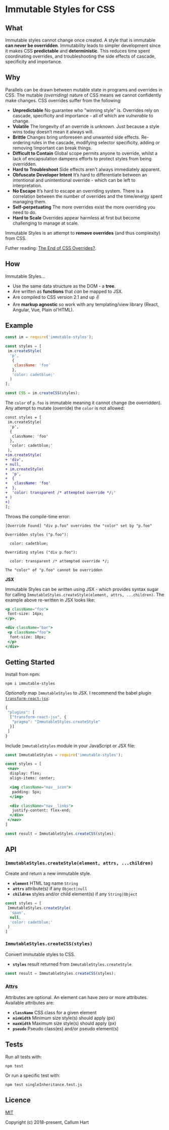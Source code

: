 # Immutable Styles for CSS

## What

Immutable styles cannot change once created. A style that is immutable **can never be overridden**. Immutability leads to simpler development since it makes CSS **predictable** and **deterministic**. This reduces time spent coordinating overrides, and troubleshooting the side effects of cascade, specificity and importance.

## Why

Parallels can be drawn between mutable state in programs and overrides in CSS. The mutable *(overriding)* nature of CSS means we cannot confidently make changes. CSS overrides suffer from the following:

- **Unpredictable** No guarantee who "winning style" is. Overrides rely on cascade, specificity and importance - all of which are *vulnerable* to change.
- **Volatile** The longevity of an override is unknown. Just because a style wins today doesn’t mean it always will.
- **Brittle** Changes bring unforeseen and unwanted side effects. Re-ordering rules in the cascade, modifying selector specificity, adding or removing !important can break things.
- **Difficult to Contain** Global scope permits anyone to override, whilst a lack of encapsulation dampens efforts to protect styles from being overridden.
- **Hard to Troubleshoot** Side effects aren't always immediately apparent.
- **Obfuscate Developer Intent** It’s hard to differentiate between an intentional and unintentional override - which can be left to interpretation.
- **No Escape** It’s hard to escape an overriding system. There is a correlation between the number of overrides and the time/energy spent managing them.
- **Self-perpetuating** The more overrides exist the more overriding you need to do.
- **Hard to Scale** Overrides appear harmless at first but become challenging to manage at scale.

Immutable Styles is an attempt to **remove overrides** (and thus complexity) from CSS.

Futher reading: [The End of CSS Overrides?](http://www.callumhart.com/blog/the-end-of-css-overrides).

## How

Immutable Styles...

- Use the same data structure as the DOM - a **tree**.
- Are written as **functions** that *can* be mapped to JSX.
- Are compiled to CSS version 2.1 and up :v:
- Are **markup agnostic** so work with any templating/view library (React, Angular, Vue, Plain ol'HTML).

## Example

```js
const im = require('immutable-styles');

const styles = [
 im.createStyle(
  'p',
   {
    className: 'foo'
   },
   'color: cadetblue;'
  )
];

const CSS = im.createCSS(styles);
```

The `color` of `p.foo` is immutable meaning it cannot change (be overridden). Any attempt to mutate (override) the `color` is not allowed:

```diff
const styles = [
 im.createStyle(
  'p',
  {
   className: 'foo'
  },
  'color: cadetblue;'
 ),
+im.createStyle(
+ 'div',
+ null,
+ im.createStyle(
+  'p',
+  {
+   className: 'foo'
+  },
+  'color: transparent /* attempted override */;'
+ )
+)
];
```

Throws the compile-time error:

```
[Override Found] "div p.foo" overrides the "color" set by "p.foo"

Overridden styles ("p.foo"):

  color: cadetblue;

Overriding styles ("div p.foo"):

  color: transparent /* attempted override */;

The "color" of "p.foo" cannot be overridden
```

**JSX**

Immutable Styles can be written using JSX - which provides syntax sugar for calling `ImmutableStyles.createStyle(element, attrs, ...children)`. The example above re-written in JSX looks like:


```jsx
<p className="foo">
 font-size: 14px;
</p>,

<div className="bar">
 <p className="foo">
  font-size: 10px;
 </p>
</div>
```

## Getting Started

Install from npm:

`npm i immutable-styles`

*Optionally* map `ImmutableStyles` to JSX. I recommend the babel plugin [`transform-react-jsx`](https://www.npmjs.com/package/babel-plugin-transform-react-jsx):

```js
{
 "plugins": [
  ["transform-react-jsx", {
   "pragma": "ImmutableStyles.createStyle"
  }]
 ]
}
```

Include `ImmutableStyles` module in your JavaScript or JSX file:

```jsx
const ImmutableStyles = require('immutable-styles');

const styles = [
 <nav>
  display: flex;
  align-items: center;

  <img className="nav__icon">
   padding: 5px;
  </img>

  <div className="nav__links">
   justify-content: flex-end;
  </div>
 </nav>
]

const result = ImmutableStyles.createCSS(styles);
```

## API

### `ImmutableStyles.createStyle(element, attrs, ...children)`

Create and return a new immutable style.

- **`element`** HTML tag name `String`
- **`attrs`** attribute(s) if any `Object|null`
- **`children`** styles and/or child element(s) if any `String|Object`

```js
const styles = [
 ImmutableStyles.createStyle(
  'span',
  null,
  'color: cadetblue;'
 )
]
```

### `ImmutableStyles.createCSS(styles)`

Convert immutable styles to CSS.

- **`styles`** result returned from `ImmutableStyles.createStyle`

```js
const result = ImmutableStyles.createCSS(styles);
```

### Attrs

Attributes are optional. An element can have zero or more attributes. Available attributes are:

- **`className`** CSS class for a given element
- **`minWidth`** Minimum size style(s) should apply (px)
- **`maxWidth`** Maximum size style(s) should apply (px)
- **`pseudo`** Pseudo class(es) and/or pseudo element(s)

## Tests

Run all tests with:

```
npm test
```

Or run a specific test with:

```
npm test singleInheritance.test.js
```

## Licence

[MIT](https://github.com/callum-hart/immutable-styles/blob/master/LICENSE)

Copyright (c) 2018-present, Callum Hart